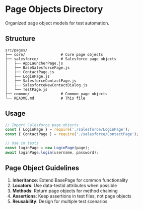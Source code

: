 # Page Objects Directory

Organized page object models for test automation.

## Structure

```
src/pages/
├── core/                # Core page objects
├── salesforce/          # Salesforce page objects
│   ├── AppLauncherPage.js
│   ├── BaseSalesforcePage.js
│   ├── ContactPage.js
│   ├── LoginPage.js
│   ├── SalesforceContactPage.js
│   ├── SalesforceNewContactDialog.js
│   └── TestPage.js
├── common/              # Common page objects
└── README.md            # This file
```

## Usage

```javascript
// Import Salesforce page objects
const { LoginPage } = require('./salesforce/LoginPage');
const { ContactPage } = require('./salesforce/ContactPage');

// Use in tests
const loginPage = new LoginPage(page);
await loginPage.login(username, password);
```

## Page Object Guidelines

1. **Inheritance**: Extend BasePage for common functionality
2. **Locators**: Use data-testid attributes when possible
3. **Methods**: Return page objects for method chaining
4. **Assertions**: Keep assertions in test files, not page objects
5. **Reusability**: Design for multiple test scenarios